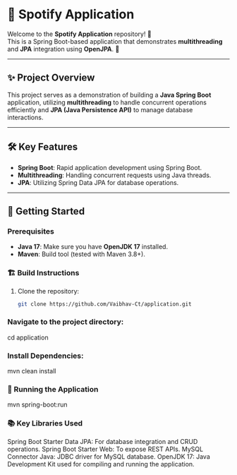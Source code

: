 # 📱 **Spotify Application**

Welcome to the **Spotify Application** repository! 🎵  
This is a Spring Boot-based application that demonstrates **multithreading** and **JPA** integration using **OpenJPA**. 🎸

---

## ✨ Project Overview  
This project serves as a demonstration of building a **Java Spring Boot** application, utilizing **multithreading** to handle concurrent operations efficiently and **JPA (Java Persistence API)** to manage database interactions.

---

## 🛠️ Key Features  
- **Spring Boot**: Rapid application development using Spring Boot.  
- **Multithreading**: Handling concurrent requests using Java threads.  
- **JPA**: Utilizing Spring Data JPA for database operations.  

---

## 🚀 Getting Started  

### Prerequisites  
- **Java 17**: Make sure you have **OpenJDK 17** installed.  
- **Maven**: Build tool (tested with Maven 3.8+).  

### 🏗️ Build Instructions  
1. Clone the repository:  
   ```bash  
   git clone https://github.com/Vaibhav-Ct/application.git  
### Navigate to the project directory:
cd application  
### Install Dependencies:
mvn clean install  

### 🌟 Running the Application
mvn spring-boot:run  
### 📚 Key Libraries Used
Spring Boot Starter Data JPA: For database integration and CRUD operations.
Spring Boot Starter Web: To expose REST APIs.
MySQL Connector Java: JDBC driver for MySQL database.
OpenJDK 17: Java Development Kit used for compiling and running the application.

